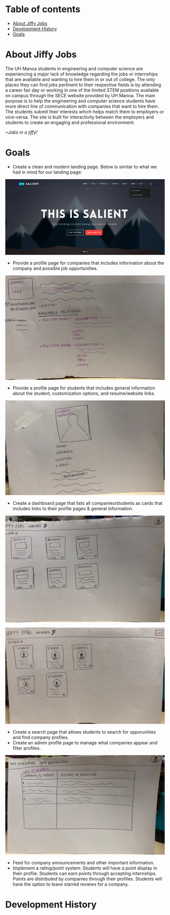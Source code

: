 
# Table of contents

* [About Jiffy Jobs](#about-jiffy-jobs)
* [Development History](#development-history)
* [Goals](#goals)

# About Jiffy Jobs

   The UH Manoa students in engineering and computer science are experiencing a major lack of knowledge regarding the jobs or internships that are available and wanting to hire them in or out of college. The only places they can find jobs pertinent to their respective fields is by attending a career fair day or working in one of the limited STEM positions available on campus through the SECE website provided by UH Manoa. The main purpose is to help the engineering and computer science students have more direct line of communication with companies that want to hire them. The students submit their interests which helps match them to employers or vice-versa. The site is built for interactivity between the employers and students to create an engaging and professional environment.

*~Jobs in a jiffy!*

# Goals
* Create a clean and modern landing page. Below is similar to what we had in mind for our landing page:

![Landing example](images/landing-example.jpg)
 
* Provide a profile page for companies that includes information about the company and possible job opportunities.

![Company profile example](images/companyprofile.jpg)

* Provide a profile page for students that includes general information about the student, customization options, and resume/website links.

![Student profile example](images/studentprofile.jpg)

* Create a dashboard page that lists all companies/students as cards that includes links to their profile pages & general information.

 ![Student homepage example](images/studentpage.jpg)
 
 ![Company homepage example](images/companypage.jpg)
 
* Create a search page that allows students to search for opporunities and find company profiles.
* Create an admin profile page to manage what companies appear and filter profiles.

![Admin page example](images/admin.jpg)
* Feed for company announcements and other important information.
* Implement a rating/point system: Students will have a point display in their profile. Students can earn points through accepting internships. Points are distributed by companies through their profiles. Students will have the option to leave starred reviews for a company.

# Development History

